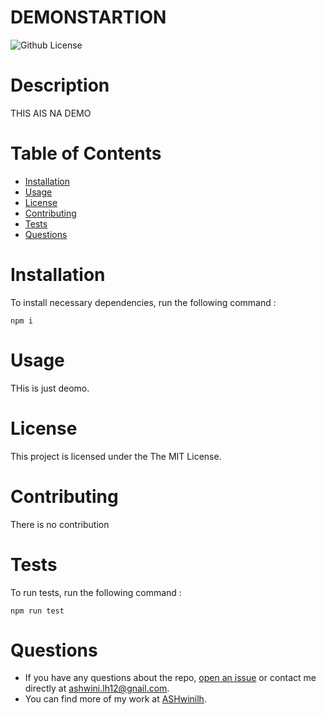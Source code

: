 # DEMONSTARTION
  ![Github License](https://img.shields.io/badge/License-MIT-yellow.svg)

  # Description
  THIS AIS NA DEMO

  # Table of Contents
  * [Installation](#installation)
  * [Usage](#usage)
  * [License](#license)
  * [Contributing](#contributing)
  * [Tests](#tests)
  * [Questions](#questions)
  
  # Installation
  To install necessary dependencies, run the following command : 
  <pre><code>npm i</code></pre>

  # Usage
  THis is just deomo.

  # License
  This project is licensed under the The MIT License.

  # Contributing
  There is no contribution

  # Tests
  To run tests, run the following command :
  <pre><code>npm run test</code></pre>

  # Questions
  * If you have any questions about the repo, 
  [open an issue](https://github.com/ASHwinilh/DEMONSTARTION/issues/new) 
  or contact me directly at ashwini.lh12@gnail.com. 
  * You can find more of my work at [ASHwinilh](https://github.com/ASHwinilh).
